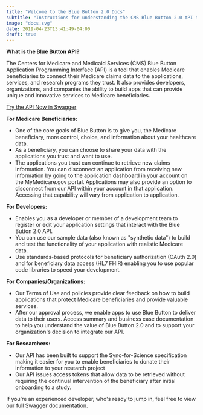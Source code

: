 ```yaml
---
title: "Welcome to the Blue Button 2.0 Docs"
subtitle: "Instructions for understanding the CMS Blue Button 2.0 API to get you up and running quickly."
image: "docs.svg"
date: 2019-04-23T13:41:49-04:00
draft: true
---
```


**What is the Blue Button API?**

The Centers for Medicare and Medicaid Services (CMS) Blue Button Application Programming Interface (API) is a tool that enables Medicare beneficiaries to connect their Medicare claims data to the applications, services, and research programs they trust. It also provides developers, organizations, and companies the ability to build apps that can provide unique and innovative services to Medicare beneficiaries.

<a class="button" href="#">Try the API Now in Swagger</a>

**For Medicare Beneficiaries:**
- One of the core goals of Blue Button is to give you, the Medicare beneficiary, more control, choice, and information about your healthcare data. 
- As a beneficiary, you can choose to share your data with the applications you trust and want to use.
- The applications you trust can continue to retrieve new claims information. You can disconnect an application from receiving new information by going to the application dashboard in your account on the MyMedicare.gov portal. Applications may also provide an option to disconnect from our API within your account in that application. Accessing that capability will vary from application to application.

**For Developers:**
- Enables you as a developer or member of a development team to register or edit your application settings that interact with the Blue Button 2.0 API.
- You can use our sample data (also known as "synthetic data") to build and test the functionality of your application with realistic Medicare data.
- Use standards-based protocols for beneficiary authorization (OAuth 2.0) and for beneficiary data access (HL7 FHIR) enabling you to use popular code libraries to speed your development. 

**For Companies/Organizations:**
- Our Terms of Use and policies provide clear feedback on how to build applications that protect Medicare beneficiaries and provide valuable services.
- After our approval process, we enable apps to use Blue Button to deliver data to their users.
Access summary and business case documentation to help you understand the value of Blue Button 2.0 and to support your organization's decision to integrate our API.

**For Researchers:**
- Our API has been built to support the Sync-for-Science specification making it easier for you to enable beneficiaries to donate their information to your research project
- Our API issues access tokens that allow data to be retrieved without requiring the continual intervention of the beneficiary after initial onboarding to a study. 

If you’re an experienced developer, who's ready to jump in, feel free to view our full Swagger documentation. 
